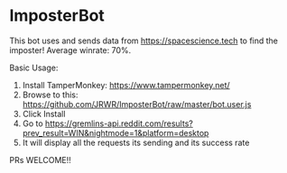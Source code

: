 # ImposterBot

This bot uses and sends data from https://spacescience.tech to find the imposter! Average winrate: 70%.

Basic Usage:

1. Install TamperMonkey: https://www.tampermonkey.net/
2. Browse to this: https://github.com/JRWR/ImposterBot/raw/master/bot.user.js
3. Click Install
4. Go to https://gremlins-api.reddit.com/results?prev_result=WIN&nightmode=1&platform=desktop
5. It will display all the requests its sending and its success rate


PRs WELCOME!!
